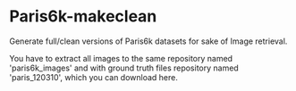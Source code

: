 # Paris6k-makeclean
Generate full/clean versions of Paris6k datasets for sake of Image retrieval.

You have to extract all images to the same repository named 'paris6k_images' and with
ground truth files repository named 'paris_120310', which you can download here.
